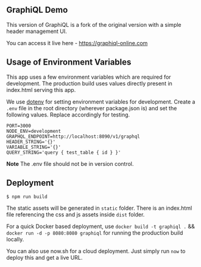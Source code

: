 ## GraphiQL Demo

This version of GraphiQL is a fork of the original version with a simple header management UI.

You can access it live here - https://graphiql-online.com

## Usage of Environment Variables

This app uses a few environment variables which are required for development. The production build uses values directly present in index.html serving this app.

We use [dotenv](https://github.com/motdotla/dotenv) for setting environment variables for development. Create a `.env` file in the root directory (wherever package.json is) and set the following values. Replace accordingly for testing.

```
PORT=3000
NODE_ENV=development
GRAPHQL_ENDPOINT=http://localhost:8090/v1/graphql
HEADER_STRING='{}'
VARIABLE_STRING='{}'
QUERY_STRING='query { test_table { id } }'
```

**Note**
The .env file should not be in version control.

## Deployment

```
$ npm run build
```

The static assets will be generated in `static` folder. There is an index.html file referencing the css and js assets inside `dist` folder.

For a quick Docker based deployment, use `docker build -t graphiql .` && `docker run -d -p 8080:8080 graphiql` for running the production build locally.

You can also use now.sh for a cloud deployment. Just simply run `now` to deploy this and get a live URL.